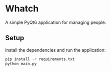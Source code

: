 # Whatch

A simple PyQt6 application for managing people.

## Setup

Install the dependencies and run the application:

```bash
pip install -r requirements.txt
python main.py
```
